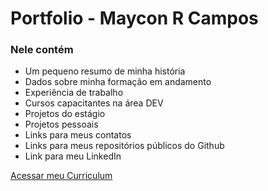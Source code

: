 <h1>Portfolio - Maycon R Campos</h1>

<h3>Nele contém</h3>

<ul>
  <li>Um pequeno resumo de minha história</li>
  <li>Dados sobre minha formação em andamento</li>
  <li>Experiência de trabalho</li>
  <li>Cursos capacitantes na área DEV</li>
  <li>Projetos do estágio</li>
  <li>Projetos pessoais</li>
  <li>Links para meus contatos</li>
  <li>Links para meus repositórios públicos do Github</li>
  <li>Link para meu LinkedIn</li>
</ul>


<a target="_blank" href="https://mayconrcampos.github.io/CurriculumMaycon/">Acessar meu Curriculum</a>
